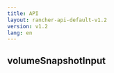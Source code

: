 ```yaml
---
title: API
layout: rancher-api-default-v1.2
version: v1.2
lang: en
---
```


## volumeSnapshotInput





